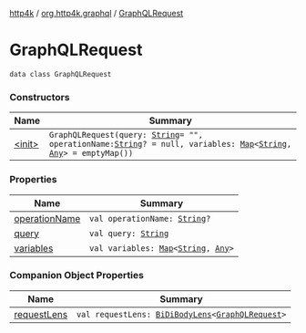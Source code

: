 [http4k](../../index.md) / [org.http4k.graphql](../index.md) / [GraphQLRequest](./index.md)

# GraphQLRequest

`data class GraphQLRequest`

### Constructors

| Name | Summary |
|---|---|
| [&lt;init&gt;](-init-.md) | `GraphQLRequest(query: `[`String`](https://kotlinlang.org/api/latest/jvm/stdlib/kotlin/-string/index.html)` = "", operationName: `[`String`](https://kotlinlang.org/api/latest/jvm/stdlib/kotlin/-string/index.html)`? = null, variables: `[`Map`](https://kotlinlang.org/api/latest/jvm/stdlib/kotlin.collections/-map/index.html)`<`[`String`](https://kotlinlang.org/api/latest/jvm/stdlib/kotlin/-string/index.html)`, `[`Any`](https://kotlinlang.org/api/latest/jvm/stdlib/kotlin/-any/index.html)`> = emptyMap())` |

### Properties

| Name | Summary |
|---|---|
| [operationName](operation-name.md) | `val operationName: `[`String`](https://kotlinlang.org/api/latest/jvm/stdlib/kotlin/-string/index.html)`?` |
| [query](query.md) | `val query: `[`String`](https://kotlinlang.org/api/latest/jvm/stdlib/kotlin/-string/index.html) |
| [variables](variables.md) | `val variables: `[`Map`](https://kotlinlang.org/api/latest/jvm/stdlib/kotlin.collections/-map/index.html)`<`[`String`](https://kotlinlang.org/api/latest/jvm/stdlib/kotlin/-string/index.html)`, `[`Any`](https://kotlinlang.org/api/latest/jvm/stdlib/kotlin/-any/index.html)`>` |

### Companion Object Properties

| Name | Summary |
|---|---|
| [requestLens](request-lens.md) | `val requestLens: `[`BiDiBodyLens`](../../org.http4k.lens/-bi-di-body-lens/index.md)`<`[`GraphQLRequest`](./index.md)`>` |
